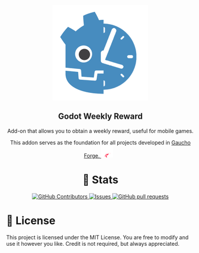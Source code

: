 <p align="center">
  <img width="256px" src="logos/weekly_reward_logo.png" align="center" alt="Godot Weekly Reward" />
  <h2 align="center">Godot Weekly Reward</h2>
  
  <p align="center">Add-on that allows you to obtain a weekly reward, useful for mobile games.</p>
  <p align="center">This addon serves as the foundation for all projects developed in <a href="https://gauchoforge.com/">Gaucho Forge. <img src="logos/gaucho_forge_logo_transparent.png" alt="Gaucho Forge Logo" width="32" style="margin-right: 10px;" /></a></p>
</p>


<h1 align="center">🔎 Stats</h1>
<p align="center">
    <a href="https://github.com/darkalardev/Godot-Weekly-Reward/graphs/contributors">
      <img alt="GitHub Contributors" src="https://img.shields.io/github/contributors/darkalardev/Godot-Weekly-Reward" />
    </a>
    <a href="https://github.com/darkalardev/Godot-Weekly-Reward/issues">
      <img alt="Issues" src="https://img.shields.io/github/issues/darkalardev/Godot-Weekly-Reward?color=0088ff" />
    </a>
    <a href="https://github.com/darkalardev/Godot-Weekly-Reward/pulls">
      <img alt="GitHub pull requests" src="https://img.shields.io/github/issues-pr/darkalardev/Godot-Weekly-Reward?color=0088ff" />
    </a>
</p>

# 📄​ License
This project is licensed under the MIT License. You are free to modify and use it however you like. Credit is not required, but always appreciated.
